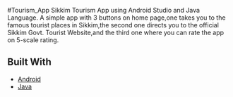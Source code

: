 #Tourism_App
Sikkim Tourism App using Android Studio and Java Language.
A simple app with 3 buttons on home page,one takes you to the famous tourist places in Sikkim,the second one directs you to the official Sikkim Govt. Tourist Website,and the third one where you can rate the app on 5-scale rating.

## Built With
* [Android](https://developer.android.com/studio/index.html)
* [Java](https://java.com/en/) 
